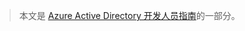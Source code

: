 > 本文是 [Azure Active Directory 开发人员指南](../articles/active-directory/develop/active-directory-developers-guide.md)的一部分。
> 
> 



<!--HONumber=Feb17_HO1-->


